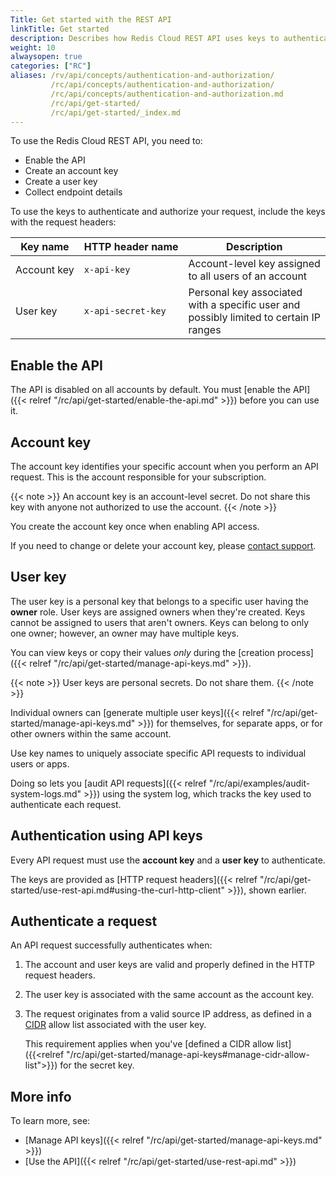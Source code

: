 ```yaml
---
Title: Get started with the REST API
linkTitle: Get started
description: Describes how Redis Cloud REST API uses keys to authenticate and authorize access.
weight: 10
alwaysopen: true
categories: ["RC"]
aliases: /rv/api/concepts/authentication-and-authorization/
         /rc/api/concepts/authentication-and-authorization/
         /rc/api/concepts/authentication-and-authorization.md         
         /rc/api/get-started/
         /rc/api/get-started/_index.md
---
```


To use the Redis Cloud REST API, you need to:

- Enable the API
- Create an account key
- Create a user key
- Collect endpoint details

To use the keys to authenticate and authorize your request, include the keys with the request headers:

| Key name         | HTTP&nbsp;header&nbsp;name   |Description                                            |
| -----------      | -------------------| ----------------------------------------------------- |
| Account&nbsp;key | `x-api-key`        | Account-level key assigned to all users of an account |
| User key       | <nobr>`x-api-secret-key`</nobr> | Personal key associated with a specific user and possibly limited to certain IP ranges                      |

## Enable the API

The API is disabled on all accounts by default. You must [enable the API]({{< relref "/rc/api/get-started/enable-the-api.md" >}}) before you can use it.

## Account key

The account key identifies your specific account when you perform an API request.  This is the account responsible for your subscription.

{{< note >}}
An account key is an account-level secret. Do not share this key with anyone not authorized to use the account.
{{< /note >}}

You create the account key once when enabling API access.

If you need to change or delete your account key, please [contact support](https://redislabs.com/company/support/).

## User key

The user key is a personal key that belongs to a specific user having the **owner** role.  User keys are assigned owners when they're created.  Keys cannot be assigned to users that aren't owners.  Keys can belong to only one owner; however, an owner may have multiple keys.

You can view keys or copy their values _only_ during the [creation process]({{< relref "/rc/api/get-started/manage-api-keys.md" >}}).

{{< note >}}
User keys are personal secrets. Do not share them.
{{< /note >}}

Individual owners can [generate multiple user keys]({{< relref "/rc/api/get-started/manage-api-keys.md" >}})
for themselves, for separate apps, or for other owners within the same account.

Use key names to uniquely associate specific API requests to individual users or apps.

Doing so lets you [audit API requests]({{< relref "/rc/api/examples/audit-system-logs.md" >}}) using the system log, which tracks the key used to authenticate each request.

## Authentication using API keys

Every API request must use the **account key** and a **user key** to authenticate.

The keys are provided as [HTTP request headers]({{< relref "/rc/api/get-started/use-rest-api.md#using-the-curl-http-client" >}}), shown earlier.

## Authenticate a request

An API request successfully authenticates when:

1. The account and user keys are valid and properly defined in the HTTP request headers.
1. The user key is associated with the same account as the account key.
1. The request originates from a valid source IP address, as defined in a [CIDR](https://en.wikipedia.org/wiki/Classless_Inter-Domain_Routing) allow list associated with the user key.

    This requirement applies when you've [defined a CIDR allow list]({{<relref "/rc/api/get-started/manage-api-keys#manage-cidr-allow-list">}}) for the secret key.

## More info

To learn more, see:

- [Manage API keys]({{< relref "/rc/api/get-started/manage-api-keys.md" >}})
- [Use the API]({{< relref "/rc/api/get-started/use-rest-api.md" >}})
